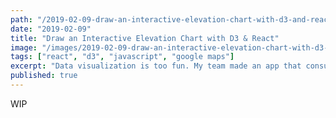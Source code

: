 ```yaml
---
path: "/2019-02-09-draw-an-interactive-elevation-chart-with-d3-and-react"
date: "2019-02-09"
title: "Draw an Interactive Elevation Chart with D3 & React"
image: "/images/2019-02-09-draw-an-interactive-elevation-chart-with-d3-and-react.gif"
tags: ["react", "d3", "javascript", "google maps"]
excerpt: "Data visualization is too fun. My team made an app that consumes a user’s trip data and uses it to draw cool stuff. Here’s how we used React, D3 and Google Maps to do it."
published: true
---
```


WIP

<!-- // import { LiveProvider, LiveEditor, LiveError, LivePreview } from "react-live"
// import { MDXProvider } from "@mdx-js/tag"

// const EditThisCode = ({ children, ...props }) => (

//   <LiveProvider code={children}>
//     <LiveEditor />
//     <LiveError />
//     <LivePreview />
//   </LiveProvider>
// )

// export default class MyPage extends Component {
//   render() {
//     return (
//       <MDXProvider components={{ code: EditThisCode }}>
//         <div>{this.props.children}</div>
//       </MDXProvider>
//     )
//   }
// } -->

